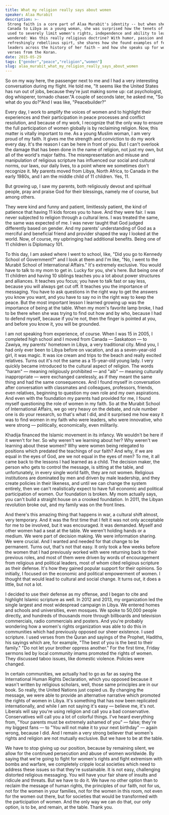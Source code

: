 ```yaml
---
title: What my religion really says about women
speaker: Alaa Murabit
description: >-
 Strong faith is a core part of Alaa Murabit's identity -- but when she moved from
 Canada to Libya as a young woman, she was surprised how the tenets of Islam were
 used to severely limit women's rights, independence and ability to lead. She
 wondered: Was this really religious doctrine? With humor, passion and a
 refreshingly rebellious spirt, she shares how she found examples of female
 leaders across the history of her faith — and how she speaks up for women using
 verses from the Koran.
date: 2015-05-29
tags: ["gender","peace","religion","women"]
slug: alaa_murabit_what_my_religion_really_says_about_women
---
```


So on my way here, the passenger next to me and I had a very interesting conversation
during my flight. He told me, "It seems like the United States has run out of jobs,
because they're just making some up: cat psychologist, dog whisperer, tornado chaser."A
couple of seconds later, he asked me, "So what do you do?"And I was like, "Peacebuilder?"

Every day, I work to amplify the voices of women and to highlight their experiences and
their participation in peace processes and conflict resolution, and because of my work, I
recognize that the only way to ensure the full participation of women globally is by
reclaiming religion. Now, this matter is vitally important to me. As a young Muslim woman,
I am very proud of my faith. It gives me the strength and conviction to do my work every
day. It's the reason I can be here in front of you. But I can't overlook the damage that
has been done in the name of religion, not just my own, but all of the world's major
faiths. The misrepresentation and misuse and manipulation of religious scripture has
influenced our social and cultural norms, our laws, our daily lives, to a point where we
sometimes don't recognize it. My parents moved from Libya, North Africa, to Canada in the
early 1980s, and I am the middle child of 11 children. Yes, 11.

But growing up, I saw my parents, both religiously devout and spiritual people, pray and
praise God for their blessings, namely me of course, but among others.

They were kind and funny and patient, limitlessly patient, the kind of patience that
having 11 kids forces you to have. And they were fair. I was never subjected to religion
through a cultural lens. I was treated the same, the same was expected of me. I was never
taught that God judged differently based on gender. And my parents' understanding of God
as a merciful and beneficial friend and provider shaped the way I looked at the world. Now,
of course, my upbringing had additional benefits. Being one of 11 children is Diplomacy
101. 

To this day, I am asked where I went to school, like, "Did you go to Kennedy School of
Government?" and I look at them and I'm like, "No, I went to the Murabit School of
International Affairs." It's extremely exclusive. You would have to talk to my mom to get
in. Lucky for you, she's here. But being one of 11 children and having 10 siblings teaches
you a lot about power structures and alliances. It teaches you focus; you have to talk
fast or say less, because you will always get cut off. It teaches you the importance of
messaging. You have to ask questions in the right way to get the answers you know you
want, and you have to say no in the right way to keep the peace. But the most important
lesson I learned growing up was the importance of being at the table. When my mom's
favorite lamp broke, I had to be there when she was trying to find out how and by who,
because I had to defend myself, because if you're not, then the finger is pointed at you,
and before you know it, you will be grounded.

I am not speaking from experience, of course. When I was 15 in 2005, I completed high
school and I moved from Canada — Saskatoon — to Zawiya, my parents' hometown in Libya, a
very traditional city. Mind you, I had only ever been to Libya before on vacation, and as
a seven-year-old girl, it was magic. It was ice cream and trips to the beach and really
excited relatives. Turns out it's not the same as a 15-year-old young lady. I very quickly
became introduced to the cultural aspect of religion. The words "haram" — meaning
religiously prohibited — and "aib" — meaning culturally inappropriate — were exchanged
carelessly, as if they meant the same thing and had the same consequences. And I found
myself in conversation after conversation with classmates and colleagues, professors,
friends, even relatives, beginning to question my own role and my own aspirations. And
even with the foundation my parents had provided for me, I found myself questioning the
role of women in my faith. So at the Murabit School of International Affairs, we go very
heavy on the debate, and rule number one is do your research, so that's what I did, and it
surprised me how easy it was to find women in my faith who were leaders, who were
innovative, who were strong — politically, economically, even militarily.

Khadija financed the Islamic movement in its infancy. We wouldn't be here if it weren't
for her. So why weren't we learning about her? Why weren't we learning about these women?
Why were women being relegated to positions which predated the teachings of our faith? And
why, if we are equal in the eyes of God, are we not equal in the eyes of men? To me, it all
came back to the lessons I had learned as a child. The decision maker, the person who gets
to control the message, is sitting at the table, and unfortunately, in every single world
faith, they are not women. Religious institutions are dominated by men and driven by male
leadership, and they create policies in their likeness, and until we can change the system
entirely, then we can't realistically expect to have full economic and political
participation of women. Our foundation is broken. My mom actually says, you can't build a
straight house on a crooked foundation. In 2011, the Libyan revolution broke out, and my
family was on the front lines.

And there's this amazing thing that happens in war, a cultural shift almost, very
temporary. And it was the first time that I felt it was not only acceptable for me to be
involved, but it was encouraged. It was demanded. Myself and other women had a seat at the
table. We weren't holding hands or a medium. We were part of decision making. We were
information sharing. We were crucial. And I wanted and needed for that change to be
permanent. Turns out, that's not that easy. It only took a few weeks before the women that
I had previously worked with were returning back to their previous roles, and most of them
were driven by words of encouragement from religious and political leaders, most of whom
cited religious scripture as their defense. It's how they gained popular support for their
opinions. So initially, I focused on the economic and political empowerment of women. I
thought that would lead to cultural and social change. It turns out, it does a little, but
not a lot.

I decided to use their defense as my offense, and I began to cite and highlight Islamic
scripture as well. In 2012 and 2013, my organization led the single largest and most
widespread campaign in Libya. We entered homes and schools and universities, even mosques.
We spoke to 50,000 people directly, and hundreds of thousands more through billboards and
television commercials, radio commercials and posters. And you're probably wondering how a
women's rights organization was able to do this in communities which had previously
opposed our sheer existence. I used scripture. I used verses from the Quran and sayings of
the Prophet, Hadiths, his sayings which are, for example, "The best of you is the best to
their family." "Do not let your brother oppress another." For the first time, Friday
sermons led by local community imams promoted the rights of women. They discussed taboo
issues, like domestic violence. Policies were changed.

In certain communities, we actually had to go as far as saying the International Human
Rights Declaration, which you opposed because it wasn't written by religious scholars,
well, those same principles are in our book. So really, the United Nations just copied
us. By changing the message, we were able to provide an alternative narrative which
promoted the rights of women in Libya. It's something that has now been replicated
internationally, and while I am not saying it's easy — believe me, it's not. Liberals will
say you're using religion and call you a bad conservative. Conservatives will call you a
lot of colorful things. I've heard everything from, "Your parents must be extremely
ashamed of you" — false; they're my biggest fans — to "You will not make it to your next
birthday" — again wrong, because I did. And I remain a very strong believer that women's
rights and religion are not mutually exclusive. But we have to be at the
table.

We have to stop giving up our position, because by remaining silent, we allow for the
continued persecution and abuse of women worldwide. By saying that we're going to fight
for women's rights and fight extremism with bombs and warfare, we completely cripple local
societies which need to address these issues so that they're sustainable. It is not easy,
challenging distorted religious messaging. You will have your fair share of insults and
ridicule and threats. But we have to do it. We have no other option than to reclaim the
message of human rights, the principles of our faith, not for us, not for the women in
your families, not for the women in this room, not even for the women out there, but for
societies that would be transformed with the participation of women. And the only way we
can do that, our only option, is to be, and remain, at the table. Thank
you.

<!--
ad_duration=3.33
event="TEDWomen 2015"
external_start_time=0
intro_duration=11.82
is_subtitle_required="False"
is_talk_featured="True"
language="en"
language_swap="False"
native_language="en"
number_of_related_talks=6
number_of_speakers=1
number_of_subtitled_videos=35
number_of_tags=4
number_of_talk_download_languages=35
number_of_talk_more_resources=0
number_of_talk_recommendations=0
number_of_talks_take_actions=0
post_ad_duration=0.83
published_timestamp="2015-07-21 15:32:57"
recording_date="2015-05-29"
speaker_description="Peace expert"
speaker_is_published=1
speaker_name="Alaa Murabit"
talk_name="What my religion really says about women"
talks_tags=["gender","peace","religion","women"]
url_audio="https://download.ted.com/talks/AlaaMurabit_2015W.mp3?apikey=acme-roadrunner"
url_photo_speaker="https://pe.tedcdn.com/images/ted/f7b668fd55ceacf9b0f274b37bc0326bb7ea804c_254x191.jpg"
url_photo_talk="https://pe.tedcdn.com/images/ted/9a7d8b613cbd4beafb5758a67c1cbdfdf766c276_2880x1620.jpg"
url_webpage="https://www.ted.com/talks/alaa_murabit_what_my_religion_really_says_about_women"
video_type_name="TED Stage Talk"
-->